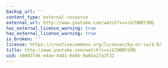 ```yaml
---
backup_url: ''
content_type: external-resource
external_url: http://www.youtube.com/watch?v=siG7HBBY1MQ
has_external_licence_warning: true
has_external_license_warning: true
is_broken: ''
license: https://creativecommons.org/licenses/by-nc-sa/4.0/
title: http://www.youtube.com/watch?v=siG7HBBY1MQ
uid: a9403746-e4aa-4dd1-8e6b-9a05a17a3f32
---
```

